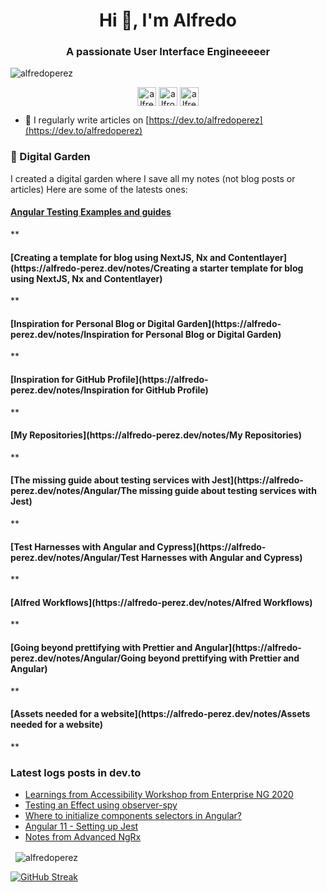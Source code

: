 <h1 align="center">Hi 👋, I'm Alfredo</h1>
<h3 align="center">A passionate User Interface Engineeeeer</h3>

<p align="left"> <img src="https://komarev.com/ghpvc/?username=alfredoperez" alt="alfredoperez" /> </p>


<p align="center">
 <a href="https://dev.to/alfredoperez" target="blank"><img align="center" src="https://cdn.jsdelivr.net/npm/simple-icons@3.0.1/icons/dev-dot-to.svg" alt="alfredoperez" height="30" width="30" /></a>
 <a href="https://twitter.com/alfrodo_perez" target="blank"><img align="center" src="https://cdn.jsdelivr.net/npm/simple-icons@3.0.1/icons/twitter.svg" alt="alfrodo_perez" height="30" width="30" /></a>
 <a href="https://linkedin.com/in/alfredo-perez" target="blank"><img align="center" src="https://cdn.jsdelivr.net/npm/simple-icons@3.0.1/icons/linkedin.svg" alt="alfredo-perez" height="30" width="30" /></a>
</p>



- 📝 I regularly write articles on [https://dev.to/alfredoperez](https://dev.to/alfredoperez)

### 🌳 Digital Garden
I created a digital garden where I save all my notes (not blog posts or articles) Here are some of the latests ones:

<!--START_SECTION:feed-->
#### [Angular Testing Examples and guides](https%3A//alfredo-perez.dev/notes/Creating%20a%20starter%20template%20for%20blog%20using%20NextJS%2C%20Nx%20and%20Contentlaye) 
**
#### [Creating a template for blog using NextJS, Nx and Contentlayer](https:&#x2F;&#x2F;alfredo-perez.dev&#x2F;notes&#x2F;Creating a starter template for blog using NextJS, Nx and Contentlayer) 
**
#### [Inspiration for Personal Blog or Digital Garden](https:&#x2F;&#x2F;alfredo-perez.dev&#x2F;notes&#x2F;Inspiration for Personal Blog or Digital Garden) 
**
#### [Inspiration for GitHub Profile](https:&#x2F;&#x2F;alfredo-perez.dev&#x2F;notes&#x2F;Inspiration for GitHub Profile) 
**
#### [My Repositories](https:&#x2F;&#x2F;alfredo-perez.dev&#x2F;notes&#x2F;My Repositories) 
**
#### [The missing guide about testing services with Jest](https:&#x2F;&#x2F;alfredo-perez.dev&#x2F;notes&#x2F;Angular&#x2F;The missing guide about testing services with Jest) 
**
#### [Test Harnesses with Angular and Cypress](https:&#x2F;&#x2F;alfredo-perez.dev&#x2F;notes&#x2F;Angular&#x2F;Test Harnesses with Angular and Cypress) 
**
#### [Alfred Workflows](https:&#x2F;&#x2F;alfredo-perez.dev&#x2F;notes&#x2F;Alfred Workflows) 
**
#### [Going beyond prettifying with Prettier and Angular](https:&#x2F;&#x2F;alfredo-perez.dev&#x2F;notes&#x2F;Angular&#x2F;Going beyond prettifying with Prettier and Angular) 
**
#### [Assets needed for a website](https:&#x2F;&#x2F;alfredo-perez.dev&#x2F;notes&#x2F;Assets needed for a website) 
**
<!--END_SECTION:feed-->


### Latest logs posts in dev.to
<!-- BLOG-POST-LIST:START -->
- [Learnings from Accessibility Workshop from Enterprise NG 2020](https://dev.to/alfredoperez/learnings-from-accessibility-workshop-from-enterprise-ng-2020-2k57)
- [Testing an Effect using observer-spy](https://dev.to/alfredoperez/testing-an-effect-using-observer-spy-4anj)
- [Where to initialize components selectors in Angular?](https://dev.to/alfredoperez/where-to-initialize-components-selectors-in-angular-a0g)
- [Angular 11 - Setting up Jest](https://dev.to/alfredoperez/angular-10-setting-up-jest-2m0l)
- [Notes from Advanced NgRx](https://dev.to/alfredoperez/notes-from-advanced-ngrx-43c4)
<!-- BLOG-POST-LIST:END -->

<p>&nbsp;
<img align="center" src="https://github-readme-stats.vercel.app/api?username=alfredoperez&theme=shades-of-purple&show_icons=true" alt="alfredoperez" />
</p>

[![GitHub Streak](http://github-readme-streak-stats.herokuapp.com?user=alfredoperez&theme=synthwave&date_format=M%20j%5B%2C%20Y%5D&background=000000)](https://git.io/streak-stats)
